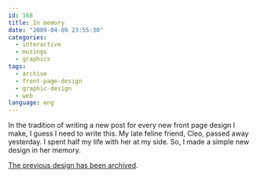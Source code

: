 ```yaml
---
id: 168
title: In memory
date: "2009-04-09 23:55:30"
categories:
  - interactive
  - musings
  - graphics
tags:
  - archive
  - front-page-design
  - graphic-design
  - web
language: eng
---
```


In the tradition of writing a new post for every new front page design I make, I guess I need to write this. My late feline friend, Cleo, passed away yesterday. I spent half my life with her at my side. So, I made a simple new design in her memory.

[The previous design has been archived](//www.agj.cl/files/archive/front2009-2/).
